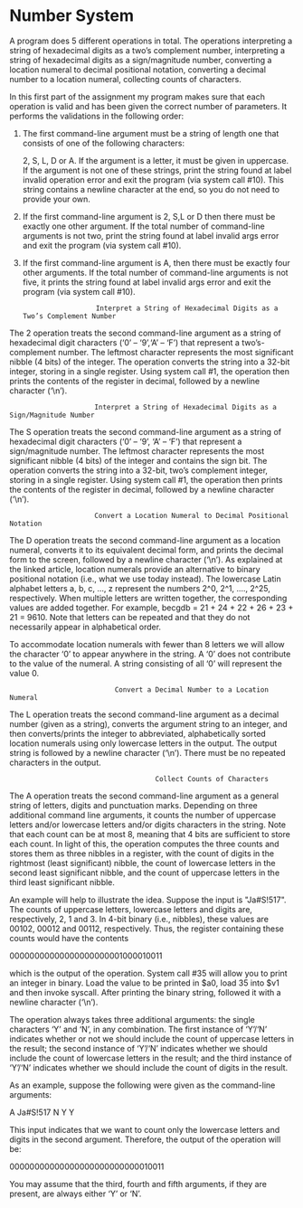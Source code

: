 # Number System
A program does 5 different operations in total. 
The operations interpreting a string of hexadecimal digits as a two’s complement number, 
interpreting a string of hexadecimal digits as a sign/magnitude number, 
converting a location numeral to decimal positional notation, 
converting a decimal number to a location numeral, 
collecting counts of characters.


In this first part of the assignment my program makes sure that each operation is valid and has been given the correct number
of parameters. It performs the validations in the following order:

1. The first command-line argument must be a string of length one that consists of one of the following characters:

      2, S, L, D or A. If the argument is a letter, it must be given in uppercase. If the argument is not one
      of these strings, print the string found at label invalid operation error and exit the program (via
      system call #10). This string contains a newline character at the end, so you do not need to provide your own.

2. If the first command-line argument is 2, S,L or D then there must be exactly one other argument. If the total
number of command-line arguments is not two, print the string found at label invalid args error and
exit the program (via system call #10). 

3. If the first command-line argument is A, then there must be exactly four other arguments. If the total number
of command-line arguments is not five, it prints the string found at label invalid args error and exit the
program (via system call #10).

                         Interpret a String of Hexadecimal Digits as a Two’s Complement Number

The 2 operation treats the second command-line argument as a string of hexadecimal digit characters (‘0’ – ‘9’,‘A’ – ‘F’)
that represent a two’s-complement number. The leftmost character represents the most significant nibble (4 bits) 
of the integer. The operation converts the string into a 32-bit integer, storing in a single register. Using system 
call #1, the operation then prints the contents of the register in decimal, followed by a newline character (‘\n’).

                         Interpret a String of Hexadecimal Digits as a Sign/Magnitude Number
                          
The S operation treats the second command-line argument as a string of hexadecimal digit characters (‘0’ – ‘9’,
‘A’ – ‘F’) that represent a sign/magnitude number. The leftmost character represents the most significant nibble
(4 bits) of the integer and contains the sign bit. The operation converts the string into a 32-bit, two’s complement
integer, storing in a single register. Using system call #1, the operation then prints the contents of the register in
decimal, followed by a newline character (‘\n’).

                         Convert a Location Numeral to Decimal Positional Notation
                         
The D operation treats the second command-line argument as a location numeral, converts it to its equivalent
decimal form, and prints the decimal form to the screen, followed by a newline character (‘\n’). As explained at
the linked article, location numerals provide an alternative to binary positional notation (i.e., what we use today
instead). The lowercase Latin alphabet letters a, b, c, ..., z represent the numbers 2^0, 2^1, ...., 2^25, respectively.
When multiple letters are written together, the corresponding values are added together. For example, becgdb =
21 + 24 + 22 + 26 + 23 + 21 = 9610. Note that letters can be repeated and that they do not necessarily appear in
alphabetical order.

To accommodate location numerals with fewer than 8 letters we will allow the character ‘0’ to appear anywhere in the 
string. A ‘0’ does not contribute to the value of the numeral. A string consisting of all ‘0’ will represent the value 0.

                              Convert a Decimal Number to a Location Numeral

The L operation treats the second command-line argument as a decimal number (given as a string), converts the
argument string to an integer, and then converts/prints the integer to abbreviated, alphabetically sorted location
numerals using only lowercase letters in the output. The output string is followed by a newline character (‘\n’).
There must be no repeated characters in the output.

                                        Collect Counts of Characters

The A operation treats the second command-line argument as a general string of letters, digits and punctuation
marks. Depending on three additional command line arguments, it counts the number of uppercase letters and/or
lowercase letters and/or digits characters in the string. Note that each count can be at most 8, meaning that 4 bits
are sufficient to store each count. In light of this, the operation computes the three counts and stores them as three
nibbles in a register, with the count of digits in the rightmost (least significant) nibble, the count of lowercase
letters in the second least significant nibble, and the count of uppercase letters in the third least significant nibble.

An example will help to illustrate the idea. Suppose the input is "Ja#S!517". The counts of uppercase letters,
lowercase letters and digits are, respectively, 2, 1 and 3. In 4-bit binary (i.e., nibbles), these values are 00102,
00012 and 00112, respectively. Thus, the register containing these counts would have the contents

00000000000000000000001000010011

which is the output of the operation. System call #35 will allow you to print an integer in binary. Load the value
to be printed in $a0, load 35 into $v1 and then invoke syscall. After printing the binary string, followed it
with a newline character (‘\n’).

The operation always takes three additional arguments: the single characters ‘Y’ and ‘N’, in any combination.
The first instance of ‘Y’/‘N’ indicates whether or not we should include the count of uppercase letters in the
result; the second instance of ‘Y’/‘N’ indicates whether we should include the count of lowercase letters in the
result; and the third instance of ‘Y’/‘N’ indicates whether we should include the count of digits in the result.

As an example, suppose the following were given as the command-line arguments:

A Ja#S!517 N Y Y

This input indicates that we want to count only the lowercase letters and digits in the second argument. Therefore,
the output of the operation will be:

00000000000000000000000000010011

You may assume that the third, fourth and fifth arguments, if they are present, are always either ‘Y’ or ‘N’.
